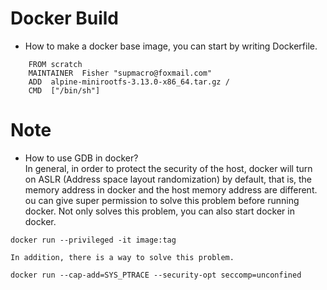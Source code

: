 
# Docker Build
* How to make a docker base image, you can start by writing Dockerfile. 
```
    FROM scratch
    MAINTAINER  Fisher "supmacro@foxmail.com"
    ADD  alpine-minirootfs-3.13.0-x86_64.tar.gz /
    CMD  ["/bin/sh"]
```

# Note
* How to use GDB in docker?  
In general, in order to protect the security of the host, docker will turn on ASLR 
(Address space layout randomization) by default, that is, the memory address in 
docker and the host memory address are different. ou can give super permission to 
solve this problem before running docker. Not only solves this problem, you can also 
start docker in docker.
```
docker run --privileged -it image:tag
```
    In addition, there is a way to solve this problem.
```
docker run --cap-add=SYS_PTRACE --security-opt seccomp=unconfined
```

